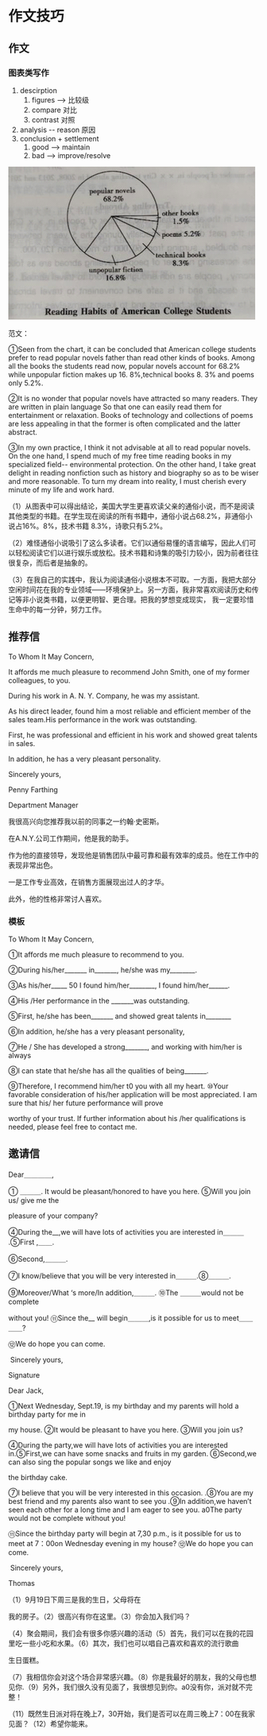 # 作文技巧



## 作文



### 图表类写作

1. descirption 
    1. figures --> 比较级 
    2. compare 对比
    3. contrast 对照
2. analysis -- reason 原因 
3. conclusion + settlement 
    1. good --> maintain 
    2. bad --> improve/resolve 



![image-20230413111049071](./.图片存放/image-20230413111049071.png)

范文：

①Seen from the chart, it can be concluded that American college students prefer to read popular novels father than read other kinds of books. Among all the books the students read now, popular novels account for 68.2% while unpopular fiction makes up 16. 8%,technical books 8. 3% and poems only 5.2%.

②It is no wonder that popular novels have attracted so many readers. They are written in plain language So that one can easily read them for entertainment or relaxation. Books of technology and collections of poems are less appealing in that the former is often complicated and the latter abstract.

③In my own practice, I think it not advisable at all to read popular novels. On the one hand, I spend much of my free time reading books in my specialized field-- environmental protection. On the other hand, I take great delight in reading nonfiction such as history and biography so as to be wiser and more reasonable. To turn my dream into reality, I must cherish every minute of my life and work hard.

（1）从图表中可以得出结论，美国大学生更喜欢读父亲的通俗小说，而不是阅读其他类型的书籍。在学生现在阅读的所有书籍中，通俗小说占68.2%，非通俗小说占16%。8%，技术书籍 8.3%，诗歌只有5.2%。

（2）难怪通俗小说吸引了这么多读者。它们以通俗易懂的语言编写，因此人们可以轻松阅读它们以进行娱乐或放松。技术书籍和诗集的吸引力较小，因为前者往往很复杂，而后者是抽象的。

（3）在我自己的实践中，我认为阅读通俗小说根本不可取。一方面，我把大部分空闲时间花在我的专业领域——环境保护上。另一方面，我非常喜欢阅读历史和传记等非小说类书籍，以便更明智、更合理。把我的梦想变成现实， 我一定要珍惜生命中的每一分钟，努力工作。





## 推荐信



To Whom It May Concern,

  It affords me much pleasure to recommend John Smith, one of my former colleagues, to you.

  During his work in A. N. Y. Company, he was my assistant.

  As his direct leader, found him a most reliable and efficient member of the sales team.His performance in the work was outstanding.

  First, he was professional and efficient in his work and showed great talents in sales.

  In addition, he has a very pleasant personality.



Sincerely yours,



Penny Farthing    

Department Manager

我很高兴向您推荐我以前的同事之一约翰·史密斯。

  在A.N.Y.公司工作期间，他是我的助手。

  作为他的直接领导，发现他是销售团队中最可靠和最有效率的成员。他在工作中的表现非常出色。

  一是工作专业高效，在销售方面展现出过人的才华。

  此外，他的性格非常讨人喜欢。





### 模板

To Whom It May Concern, 

①It affords me much pleasure to recommend to you. 

②During his/her_______ in_______, he/she was my________.

③As his/her_____ 50 I found him/her________, I found him/her______. 

④His /Her performance in the _______was outstanding.

⑤First, he/she has been_______ and showed great talents in________

⑥In addition, he/she has a very pleasant personality,

⑦He / She has developed a strong_______, and working with him/her is always

⑧l can state that he/she has all the qualities of being_______.

⑨Therefore, I recommend him/her t0 you with all my heart. ⑩Your favorable consideration of his/her application will be most appreciated. I am sure that his/ her future performance will prove

worthy of your trust. If further information about his /her qualifications is needed, please feel free to contact me.





## 邀请信

Dear＿＿＿＿,

① ＿＿＿. It would be pleasant/honored to have you here. ⑤Will you join us/ give me the

 pleasure of your company?

④During the__,we will have lots of activities you are interested in＿＿＿ .⑤First ,＿＿.

⑥Second,＿＿＿.

⑦l know/believe that you will be very interested in＿＿＿.⑧＿＿＿.

⑨Moreover/What ‘s more/In addition,＿＿＿. ⑩The ＿＿＿would not be complete

 without you! ⑪Since the__ will begin＿＿＿,is it possible for us to meet＿＿＿＿?

⑫We do hope you can come.

​                                                               Sincerely yours,

Signature







Dear Jack,

①Next Wednesday, Sept.19, is my birthday and my parents will hold a birthday party for me in 

my house. ②lt would be pleasant to have you here. ③Will you join us?

④During the party,we will have lots of activities you are interested in.⑤First,we can have some snacks and fruits in my garden. ⑥Second,we can also sing the popular songs we like and enjoy

 the birthday cake.

⑦l believe that you will be very interested in this occasion. .⑧You are my best friend and my parents also want to see you .⑨In addition,we haven’t seen each other for a long time and I am eager to see you. a0The party would not be complete without you!

⑪Since the birthday party will begin at 7,30 p.m., is it possible for us to meet at 7：00on Wednesday evening in my house? ⑫We do hope you can come.

​                                                                 Sincerely yours, 

Thomas



（1）9月19日下周三是我的生日，父母将在

我的房子。（2）很高兴有你在这里。（3）你会加入我们吗？

（4）聚会期间，我们会有很多你感兴趣的活动（5）首先，我们可以在我的花园里吃一些小吃和水果。（6）其次，我们也可以唱自己喜欢和喜欢的流行歌曲

生日蛋糕。

（7）我相信你会对这个场合非常感兴趣。（8）你是我最好的朋友，我的父母也想见你.（9）另外，我们很久没有见面了，我很想见到你。a0没有你，派对就不完整！

（11）既然生日派对将在晚上7，30开始，我们是否可以在周三晚上7：00在我家见面？（12）希望你能来。





